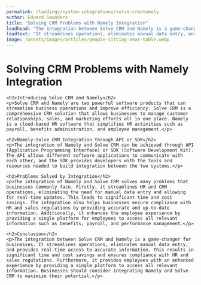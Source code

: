 ```yaml
---
permalink: /landings/system-integrations/solve-crm/namely
author: Edward Saunders
title: "Solving CRM Problems with Namely Integration"
leadhead: "The integration between Solve CRM and Namely is a game-changer for businesses"
leadtext: "It streamlines operations, eliminates manual data entry, and provides real-time access to accurate information. This results in significant time and cost savings and ensures compliance with HR and sales regulations. Furthermore, it provides employees with an enhanced experience by providing a single platform to access all relevant information. Businesses should consider integrating Namely and Solve CRM to maximize their potential."
image: /assets/images/articles/people-sitting-near-table.webp
---
```

<div class="arttext">	<h1>Solving CRM Problems with Namely Integration</h1>

	<h2>Introducing Solve CRM and Namely</h2>
	<p>Solve CRM and Namely are two powerful software products that can streamline business operations and improve efficiency. Solve CRM is a comprehensive CRM solution that allows businesses to manage customer relationships, sales, and marketing efforts all in one place. Namely is a cloud-based HR software that simplifies HR activities such as payroll, benefits administration, and employee management.</p>

	<h2>Namely-Solve CRM Integration through API or SDK</h2>
	<p>The integration of Namely and Solve CRM can be achieved through API (Application Programming Interface) or SDK (Software Development Kit). The API allows different software applications to communicate with each other, and the SDK provides developers with the tools and resources needed to build integration between the two systems.</p>

	<h2>Problems Solved by Integration</h2>
	<p>The integration of Namely and Solve CRM solves many problems that businesses commonly face. Firstly, it streamlines HR and CRM operations, eliminating the need for manual data entry and allowing for real-time updates. This leads to significant time and cost savings. The integration also helps businesses ensure compliance with HR and sales regulations by providing accurate and up-to-date information. Additionally, it enhances the employee experience by providing a single platform for employees to access all relevant information such as benefits, payroll, and performance management.</p>

	<h2>Conclusion</h2>
	<p>The integration between Solve CRM and Namely is a game-changer for businesses. It streamlines operations, eliminates manual data entry, and provides real-time access to accurate information. This results in significant time and cost savings and ensures compliance with HR and sales regulations. Furthermore, it provides employees with an enhanced experience by providing a single platform to access all relevant information. Businesses should consider integrating Namely and Solve CRM to maximize their potential.</p>
</div>